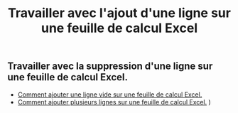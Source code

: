 ﻿---
title: Travailler avec l'ajout d'une ligne sur une feuille de calcul Excel
second_title: Aspose.Cells Cloud Documen
linktitle: Publicité
type: docs
url: /fr/rows/add/
keywords: Working with adding row on an Excel worksheet. How to add rows on an Excel worksheet
description: Aspose.Cells Cloud REST API prend en charge l'ajout de lignes sur une feuille de calcul Excel. SDK prend en charge les types de langages de développement. Ils incluent Android, C#, Go, Java, NodeJS, Perl, PHP, Python, Ruby et Swift
weight: 20
---
## Travailler avec la suppression d'une ligne sur une feuille de calcul Excel.

- [Comment ajouter une ligne vide sur une feuille de calcul Excel.](/cells/fr/rows/add/row/) 
- [Comment ajouter plusieurs lignes sur une feuille de calcul Excel.](/cells/fr/rows/add/rows/) ) 
